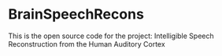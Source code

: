# BrainSpeechRecons
This is the open source code for the project: Intelligible Speech Reconstruction from the Human Auditory Cortex
